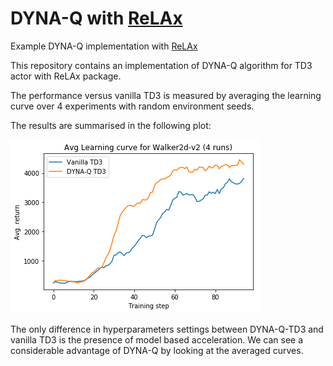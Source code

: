 # DYNA-Q with [ReLAx](https://github.com/nslyubaykin/relax)
Example DYNA-Q implementation with [ReLAx](https://github.com/nslyubaykin/relax)

This repository contains an implementation of DYNA-Q algorithm for TD3 actor with ReLAx package.

The performance versus vanilla TD3 is measured by averaging the learning curve over 4 experiments with random environment seeds.

The results are summarised in the following plot:

![dyna_q_benchmark](https://github.com/nslyubaykin/relax_dyna_q_example/blob/master/walker2d_benchmark.png)

The only difference in hyperparameters settings between DYNA-Q-TD3 and vanilla TD3 is the presence of model based acceleration. We can see a considerable advantage of DYNA-Q by looking at the averaged curves.
